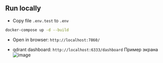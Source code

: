 ## Run locally

- Copy file `.env.test` to `.env`

```bash
docker-compose up -d --build
```

- Open in browser: `http://localhost:7860/`

- qdrant dashboard: `http://localhost:6333/dashboard`
  Пример экрана
![image](https://github.com/idashevskii/atomic-2/assets/59705773/6b6a3d89-0264-43b5-9c4b-82d805297fdc)

